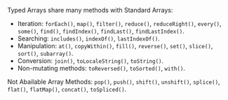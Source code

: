 Typed Arrays share many methods with Standard Arrays:
- Iteration: `forEach()`, `map()`, `filter()`, `reduce()`, `reduceRight()`, `every()`, `some()`, `find()`, `findIndex()`, `findLast()`, `findLastIndex()`.
- Searching: `includes()`, `indexOf()`, `lastIndexOf()`.
- Manipulation: `at()`, `copyWithin()`, `fill()`, `reverse()`, `set()`, `slice()`, `sort()`, `subarray()`.
- Conversion: `join()`, `toLocaleString()`, `toString()`.
- Non-mutating methods: `toReversed()`, `toSorted()`, `with()`.

Not Abailable Array Methods: `pop()`, `push()`, `shift()`, `unshift()`, `splice()`, `flat()`, `flatMap()`, `concat()`, `toSpliced()`.